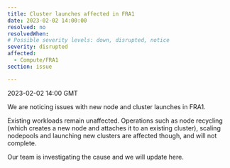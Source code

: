 ```yaml
---
title: Cluster launches affected in FRA1
date: 2023-02-02 14:00:00
resolved: no
resolvedWhen: 
# Possible severity levels: down, disrupted, notice
severity: disrupted
affected:
  - Compute/FRA1
section: issue

---
```


2023-02-02 14:00 GMT

We are noticing issues with new node and cluster launches in FRA1.

Existing workloads remain unaffected. Operations such as node recycling (which creates a new node and attaches it to an existing cluster), scaling nodepools and launching new clusters are affected though, and will not complete.

Our team is investigating the cause and we will update here.
